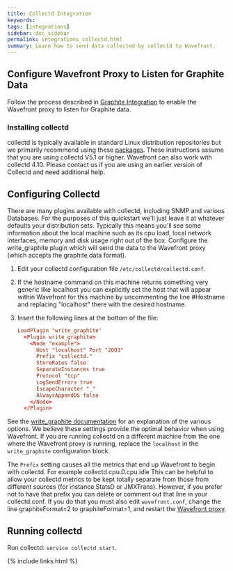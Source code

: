 ```yaml
---
title: Collectd Integration
keywords:
tags: [integrations]
sidebar: doc_sidebar
permalink: integrations_collectd.html
summary: Learn how to send data collected by collectd to Wavefront.
---
```


## Configure Wavefront Proxy to Listen for Graphite Data

Follow the process described in [Graphite Integration](integrations_graphite) to enable the Wavefront proxy to listen for Graphite data.

### Installing collectd
collectd is typically available in standard Linux distribution repositories but we primarily recommend using these [packages](https://github.com/collectd/collectd-ci/blob/master/README.md). These instructions assume that you are using collectd V5.1 or higher. Wavefront can also work with collectd 4.10. Please contact us if you are using an earlier version of Collectd and need additional help.

## Configuring Collectd
There are many plugins available with collectd, including SNMP and various Databases. For the purposes of this quickstart we'll just leave it at whatever defaults your distribution sets. Typically this means you'll see some information about the local machine such as its cpu load, local network interfaces, memory and disk usage right out of the box. Configure the write_graphite plugin which will send the data to the Wavefront proxy (which accepts the graphite data format).
 
 1. Edit your collectd configuration file `/etc/collectd/collectd.conf`.
 1. If the hostname command on this machine returns something very generic like localhost you can explicitly set the host that will appear within Wavefront for this machine by uncommenting the line #Hostname and replacing "localhost" there with the desired hostname.
 1. Insert the following lines at the bottom of the file:

    ```conf
    LoadPlugin "write_graphite" 
      <Plugin write_graphite> 
        <Node "example">   
          Host "localhost" Port "2003"
          Prefix "collectd."
          StoreRates false
          SeparateInstances true
          Protocol "tcp"
          LogSendErrors true
          EscapeCharacter "_"
          AlwaysAppendDS false
        </Node> 
      </Plugin>
    ```

See the [write_graphite documentation](https://collectd.org/documentation/manpages/collectd.conf.5.shtml#plugin_write_graphite) for an explanation of the various options. We believe these settings provide the optimal behavior when using Wavefront.
If you are running collectd on a different machine from the one where the Wavefront proxy is running, replace the `localhost` in the `write_graphite` configuration block. 

The `Prefix` setting causes all the metrics that end up Wavefront to begin with collectd. For example collectd.cpu.0.cpu.idle This can be helpful to allow your collectd metrics to be kept totally separate from those from different sources (for instance StatsD or JMXTrans). However, if you prefer not to have that prefix you can delete or comment out that line in your collectd.conf. If you do that you must also edit `wavefront.conf`, change the line graphiteFormat=2 to graphiteFormat=1, and restart the [Wavefront proxy](proxies_managing).
 
 
## Running collectd
Run collectd: `service collectd start`.

{% include links.html %}
